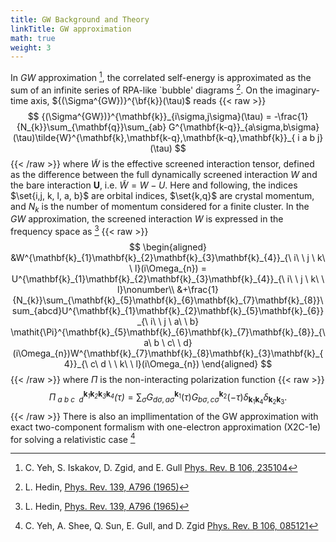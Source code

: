 ```yaml
---
title: GW Background and Theory
linkTitle: GW approximation
math: true
weight: 3
---
```



In $GW$ approximation [^bloch], the correlated self-energy is approximated as the sum of an infinite series of RPA-like `bubble' diagrams [^hedin]. 
On the imaginary-time axis, ${(\Sigma^{GW})}^{\bf{k}}(\tau)$ reads 
{{< raw >}}
$$
{(\Sigma^{GW})}^{\mathbf{k}}_{i\sigma,j\sigma}(\tau) = -\frac{1}{N_{k}}\sum_{\mathbf{q}}\sum_{ab} G^{\mathbf{k-q}}_{a\sigma,b\sigma}(\tau)\tilde{W}^{\mathbf{k},\mathbf{k-q},\mathbf{k-q},\mathbf{k}}_{ i a  b j}(\tau)
$$
{{< /raw >}}
where $\tilde{W}$ is the effective screened interaction tensor, defined as the difference between the full dynamically screened interaction $W$ and the bare interaction $\boldsymbol{U}$, i.e. $\tilde{W} = W - U$. 
Here and following, the indices $\set{i,j, k, l, a, b}$ are orbital indices, $\set{k,q}$ are crystal momentum, and $N_{k}$ is the number of momentum considered for a finite cluster.
In the $GW$ approximation, the screened interaction $W$ is expressed in the frequency space as [^hedin]
{{< raw >}}
$$
\begin{aligned}
&W^{\mathbf{k}_{1}\mathbf{k}_{2}\mathbf{k}_{3}\mathbf{k}_{4}}_{\ i\ \ j \ k\  \ l}(i\Omega_{n}) = U^{\mathbf{k}_{1}\mathbf{k}_{2}\mathbf{k}_{3}\mathbf{k}_{4}}_{\ i\ \ j \ k\  \ l}\nonumber\\
&+\frac{1}{N_{k}}\sum_{\mathbf{k}_{5}\mathbf{k}_{6}\mathbf{k}_{7}\mathbf{k}_{8}}\sum_{abcd}U^{\mathbf{k}_{1}\mathbf{k}_{2}\mathbf{k}_{5}\mathbf{k}_{6}}_{\ i\ \ j \ a\  \ b} \mathit{\Pi}^{\mathbf{k}_{5}\mathbf{k}_{6}\mathbf{k}_{7}\mathbf{k}_{8}}_{\ a\ b \ c\  \ d}(i\Omega_{n})W^{\mathbf{k}_{7}\mathbf{k}_{8}\mathbf{k}_{3}\mathbf{k}_{4}}_{\ c\ d \ \ k\  \ l}(i\Omega_{n})
\end{aligned}
$$
{{< /raw >}}
where $\boldsymbol{\mathit{\Pi}}$ is the non-interacting polarization function 
{{< raw >}}
$$
\mathit{\Pi^{\mathbf{k}_{1}\mathbf{k}_{2}\mathbf{k}_{3}\mathbf{k}_{4}}_{\ a\ b \ c\  \ d}(\tau)} = \sum_{\sigma}G^{\mathbf{k}_{1}}_{d\sigma,a\sigma}(\tau)G^{\mathbf{k}_{2}}_{b\sigma ,c\sigma}(-\tau)\delta_{\mathbf{k}_{1}\mathbf{k}_{4}}\delta_{\mathbf{k}_{2}\mathbf{k}_{3}}. 
$$
{{< /raw >}}
There is also an impllimentation of the GW approximation with exact two-component formalism with one-electron approximation (X2C-1e) for solving a relativistic case [^rel]

[^hedin]: L. Hedin, [Phys. Rev. 139, A796 (1965)](https://doi.org/10.1103/PhysRev.139.A796)
[^bloch]: C. Yeh, S. Iskakov, D. Zgid, and E. Gull [Phys. Rev. B 106, 235104](https://journals.aps.org/prb/abstract/10.1103/PhysRevB.106.235104)
[^rel]: C. Yeh, A. Shee, Q. Sun, E. Gull, and D. Zgid [Phys. Rev. B 106, 085121](https://journals.aps.org/prb/abstract/10.1103/PhysRevB.106.085121)
